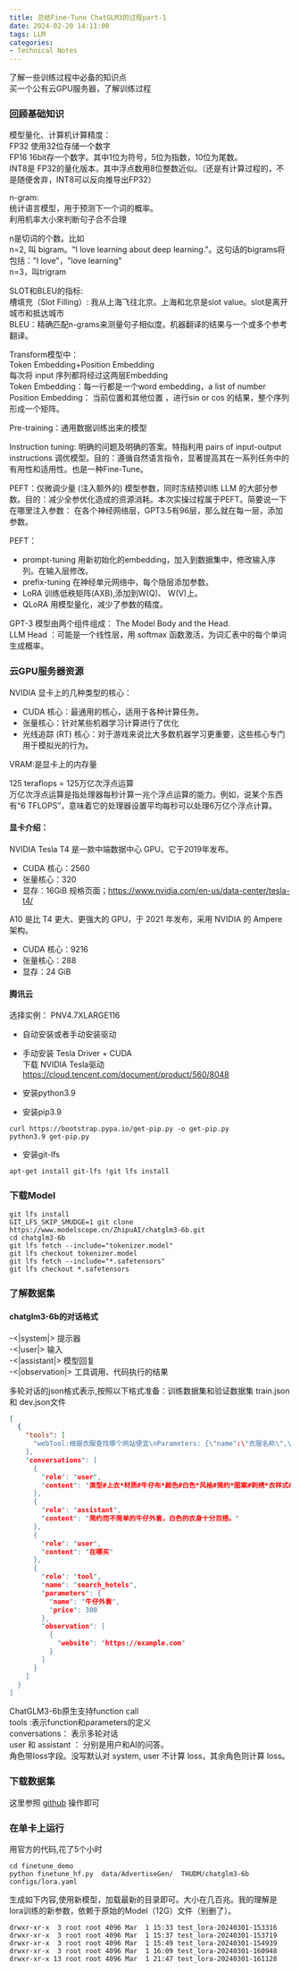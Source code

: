 ```yaml
---
title: 总结Fine-Tune ChatGLM3的过程part-1
date: 2024-02-20 14:11:00
tags: LLM
categories:
- Technical Notes
---
```


了解一些训练过程中必备的知识点  
买一个公有云GPU服务器，了解训练过程


### 回顾基础知识

模型量化、计算机计算精度：  
FP32 使用32位存储一个数字  
FP16 16bit存一个数字。其中1位为符号，5位为指数，10位为尾数。  
INT8是 FP32的量化版本，其中浮点数用8位整数近似。（还是有计算过程的，不是随便舍弃，INT8可以反向推导出FP32）  


n-gram:  
统计语言模型，用于预测下一个词的概率。  
利用机率大小來判断句子合不合理  

n是切词的个数。比如  
n=2,  叫 bigram。"I love learning about deep learning."。这句话的bigrams将包括："I love"，"love learning"  
n=3，叫trigram  

SLOT和BLEU的指标:   
槽填充（Slot Filling）: 我从上海飞往北京。上海和北京是slot value。slot是离开城市和抵达城市  
BLEU：精确匹配n-grams来测量句子相似度。机器翻译的结果与一个或多个参考翻译。  

Transform模型中：  
Token Embedding+Position Embedding  
每次将 input 序列都将经过这两层Embedding  
Token Embedding：每一行都是一个word embedding，a list of number  
Position Embedding： 当前位置和其他位置 ，进行sin or cos 的结果，整个序列形成一个矩阵。  

Pre-training：通用数据训练出来的模型  

Instruction tuning:  明确的问题及明确的答案。特指利用 pairs of input-output instructions 调优模型。目的：遵循自然语言指令，显著提高其在一系列任务中的有用性和适用性。也是一种Fine-Tune。  

PEFT：仅微调少量 (注入额外的) 模型参数，同时冻结预训练 LLM 的大部分参数。目的：减少全参优化造成的资源消耗。本次实操过程属于PEFT。简要说一下在哪里注入参数： 在各个神经网络层，GPT3.5有96层，那么就在每一层，添加参数。  

PEFT：
* prompt-tuning  用新初始化的embedding，加入到数据集中，修改输入序列。在输入层修改。
* prefix-tuning  在神经单元网络中，每个隐层添加参数。
* LoRA 训练低秩矩阵(AXB),添加到W(Q)、 W(V)上。  
* QLoRA 用模型量化，减少了参数的精度。  

GPT-3 模型由两个组件组成： The Model Body and the Head.  
LLM Head ：可能是一个线性层，用 softmax 函数激活，为词汇表中的每个单词生成概率。  


### 云GPU服务器资源  

NVIDIA 显卡上的几种类型的核心：  
* CUDA 核心：最通用的核心，适用于各种计算任务。
* 张量核心：针对某些机器学习计算进行了优化
* 光线追踪 (RT) 核心：对于游戏来说比大多数机器学习更重要，这些核心专门用于模拟光的行为。  

VRAM:是显卡上的内存量  

125 teraflops  = 125万亿次浮点运算    
万亿次浮点运算是指处理器每秒计算一兆个浮点运算的能力。例如，说某个东西有“6 TFLOPS”，意味着它的处理器设置平均每秒可以处理6万亿个浮点计算。


#### 显卡介绍：
NVIDIA Tesla T4 是一款中端数据中心 GPU。它于2019年发布。
* CUDA 核心：2560
* 张量核心：320
* 显存：16GiB
规格页面；https://www.nvidia.com/en-us/data-center/tesla-t4/


A10 是比 T4 更大、更强大的 GPU，于 2021 年发布，采用 NVIDIA 的 Ampere 架构。
* CUDA 核心：9216
* 张量核心：288
* 显存：24 GiB

#### 腾讯云
选择实例： PNV4.7XLARGE116

- 自动安装或者手动安装驱动
- 手动安装 Tesla Driver + CUDA  
下载 NVIDIA Tesla驱动  
https://cloud.tencent.com/document/product/560/8048  


- 安装python3.9  
- 安装pip3.9  
```shell
curl https://bootstrap.pypa.io/get-pip.py -o get-pip.py
python3.9 get-pip.py
```
- 安装git-lfs
```shell
apt-get install git-lfs !git lfs install
```

### 下载Model
```shell
git lfs install
GIT_LFS_SKIP_SMUDGE=1 git clone https://www.modelscope.cn/ZhipuAI/chatglm3-6b.git
cd chatglm3-6b
git lfs fetch --include="tokenizer.model"
git lfs checkout tokenizer.model
git lfs fetch --include="*.safetensors"
git lfs checkout *.safetensors
```


### 了解数据集
####  chatglm3-6b的对话格式
-<|system|> 提示器  
-<|user|> 输入  
-<|assistant|>  模型回复  
-<|observation|> 工具调用、代码执行的结果  


多轮对话的json格式表示,按照以下格式准备：训练数据集和验证数据集 train.json 和 dev.json文件  
```json
[
  {
    "tools": [
      "webTool:根据衣服查找哪个网站便宜\nParameters: {\"name":\"衣服名称\",\"price\":\"衣服售价"}\nOutput:A url string that can tell user where is the cloth is on-sale"
    ],
    "conversations": [
      {
        "role": "user",
        "content": "类型#上衣*材质#牛仔布*颜色#白色*风格#简约*图案#刺绣*衣样式#外套*衣款式#破洞"
      },
      {
        "role": "assistant",
        "content": "简约而不简单的牛仔外套，白色的衣身十分百搭。"
      },
      {
        "role": "user",
        "content": "在哪买"
      },
      {
        "role": "tool",
        "name": "search_hotels",
        "parameters": {
          "name": "牛仔外套",
          "price": 300
        },
        "observation": [
          {
            "website": "https://example.com"
          }
        ]
      }
    ]
  }
]


```
ChatGLM3-6b原生支持function call  
tools :表示function和parameters的定义  
conversations： 表示多轮对话  
user 和 assistant ： 分别是用户和AI的问答。  
角色带loss字段。没写默认对 system, user 不计算 loss，其余角色则计算 loss。  

### 下载数据集
这里参照 [github](https://github.com/THUDM/ChatGLM3/blob/main/finetune_demo/lora_finetune.ipynb) 操作即可

###  在单卡上运行
用官方的代码,花了5个小时  
```shell
cd finetune_demo
python finetune_hf.py  data/AdvertiseGen/  THUDM/chatglm3-6b  configs/lora.yaml
```

生成如下内容,使用新模型，加载最新的目录即可。大小在几百兆。我的理解是lora训练的新参数，依赖于原始的Model（12G）文件（别删了）。
```
drwxr-xr-x  3 root root 4096 Mar  1 15:33 test_lora-20240301-153316
drwxr-xr-x  3 root root 4096 Mar  1 15:37 test_lora-20240301-153719
drwxr-xr-x  3 root root 4096 Mar  1 15:49 test_lora-20240301-154939
drwxr-xr-x  3 root root 4096 Mar  1 16:09 test_lora-20240301-160948
drwxr-xr-x 13 root root 4096 Mar  1 21:47 test_lora-20240301-161128

```


